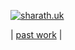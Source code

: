 [![sharath.uk](https://github.com/user-attachments/assets/80f8bab1-294e-4949-87a4-4a4f0035ae5e)](https://sca.run/)

| [past work](https://sharath.boi.gg/past-work) |

<!-- ![view-count-spy](https://sharathuk-api.tnfssc.workers.dev/view-count/increment?name=github.com%2Ftnfssc) -->
